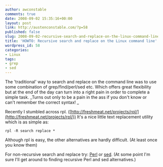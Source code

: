 ```yaml
---
author: awconstable
comments: true
date: 2008-09-02 15:35:16+00:00
layout: post
link: http://austenconstable.com/?p=58
published: false
slug: 2008-09-02-recursive-search-and-replace-on-the-linux-command-line
title: 'HOWTO: Recursive search and replace on the Linux command line'
wordpress_id: 58
categories:
- Linux
tags:
- grep
- sed
---
```


The 'traditional' way to search and replace on the command line was to use some combination of grep/find/perl/sed etc. Which offers great flexibility but at the end of the day can turn into a right pain in order to complete a simple task. _Turns out only to be a pain in the ass if you don't know or can't remember the correct syntax! _


Recently I stumbled across rpl. ([http://freshmeat.net/projects/rpl/](http://freshmeat.net/projects/rpl/)) It's a nice little text replacement utility which is as simple as:

    
    rpl -R search replace *


Although rpl is easy, the other alternatives are hardly difficult. (At least once you know them)

For non-recursive search and replace try: [Perl](http://www.liamdelahunty.com/tips/linux_search_and_replace_multiple_files.php) or [sed](http://gabeanderson.com/2008/02/01/unixlinux-find-replace-in-multiple-files/). (At some point I'm sure I'll get around to finding recursive Perl and sed alternatives.)
